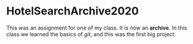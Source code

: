 # HotelSearchArchive2020
This was an assignment for one of my class. It is now an **archive**.
In this class we learned the basics of <em>git</em>, and this was the first big project.
